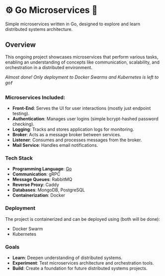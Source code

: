 # ⚙️ Go Microservices 🦫

Simple microservices written in Go, designed to explore and learn distributed systems architecture.

## Overview

This ongoing project showcases microservices that perform various tasks, enabling an understanding of concepts like communication, scalability, and orchestration in a distributed environment.

_Almost done! Only deployment to Docker Swarms and Kubernetes is left to go❗_

### Microservices Included:
- **Front-End**: Serves the UI for user interactions (mostly just endpoint testing).
- **Authentication**: Manages user logins (simple bcrypt-hashed password checking).
- **Logging**: Tracks and stores application logs for monitoring.
- **Broker**: Acts as a message broker between services.
- **Listener**: Consumes and processes messages from the broker.
- **Mail Service**: Handles email notifications.

### Tech Stack
- **Programming Language**: [Go](https://golang.org/)
- **Communication**: gRPC
- **Message Queues**: RabbitMQ
- **Reverse Proxy**: Caddy
- **Databases**: MongoDB, PostgreSQL
- **Containerization**: Docker

### Deployment
The project is containerized and can be deployed using (both will be done):
- Docker Swarm
- Kubernetes

### Goals

- **Learn**: Deepen understanding of distributed systems.
- **Experiment**: Test microservices architecture and orchestration tools.
- **Build**: Create a foundation for future distributed systems projects.
